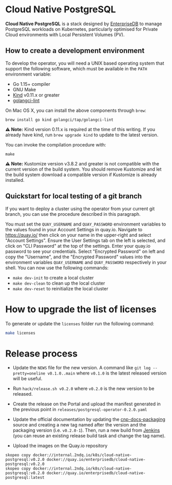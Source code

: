 # Cloud Native PostgreSQL

**Cloud Native PostgreSQL** is a stack designed by
[EnterpriseDB](https://www.enterprisedb.com) to manage PostgreSQL
workloads on Kubernetes, particularly optimised for Private Cloud environments
with Local Persistent Volumes (PV).

## How to create a development environment

To develop the operator, you will need a UNIX based operating system that
support the following software, which must be available in the `PATH`
environment variable:

- Go 1.15+ compiler
- GNU Make
- [Kind](https://kind.sigs.k8s.io/) v0.11.x or greater
- [golangci-lint](https://github.com/golangci/golangci-lint)

On Mac OS X, you can install the above components through `brew`:

    brew install go kind golangci/tap/golangci-lint

**⚠️ Note:**
Kind version 0.11.x is required at the time of this writing.  If you already
have kind, run `brew upgrade kind` to update to the latest version.

You can invoke the compilation procedure with:

    make

**⚠️ Note:**
Kustomize version v3.8.2 and greater is not compatible with the current version
of the build system. You should remove Kustomize and let the build system
download a compatible version if Kustomize is already installed.

## Quickstart for local testing of a git branch

If you want to deploy a cluster using the operator from your current git
branch, you can use the procedure described in this paragraph.

You must set the `QUAY_USERNAME` and `QUAY_PASSWORD` environment variables to the
values found in your Account Settings in quay.io. Navigate to https://quay.io/
then click on your name in the upper-right and select "Account Settings". Ensure
the User Settings tab on the left is selected, and click on "CLI Password" at the
top of the settings. Enter your quay.io password to see your credentials.
Select "Encrypted Password" on left and copy the "Username", and the "Encrypted Password"
values into the environment variables `QUAY_USERNAME` and `QUAY_PASSWORD` respectively
in your shell. You can now use the following commands:

* `make dev-init` to create a local cluster
* `make dev-clean` to clean up the local cluster
* `make dev-reset` to reinitialize the local cluster

# How to upgrade the list of licenses

To generate or update the `licenses` folder run the following command:

```bash
make licenses
```

# Release process

* Update the `NEWS` file for the new version. A command like
  `git log --pretty=oneline v0.1.0..main` where `v0.1.0`
  is the latest released version will be useful.

* Run `hack/release.sh v0.2.0` where `v0.2.0`
  is the new version to be released.

* Create the release on the Portal and upload the manifest generated in
  the previous point in `releases/postgresql-operator-0.2.0.yaml`

* Update the official documentation by updating the
  [cnp-docs-packaging](ssh://git@git.2ndquadrant.com/it/ci/packaging/cnp-docs-packaging.git)
  source and creating a new tag named after the version and the packaging version
  (i.e. `v0.2.0-1`). Then, run a new build from
  [Jenkins](https://ci.2ndquadrant.com/jenkins/job/cloud-native-postgresql-docs/job/cloud-native-postgresql-docs/)
  (you can reuse an existing release build task and change the tag name).

* Upload the images on the Quay.io repository

```
skopeo copy docker://internal.2ndq.io/k8s/cloud-native-postgresql:v0.2.0 docker://quay.io/enterprisedb/cloud-native-postgresql:v0.2.0
skopeo copy docker://internal.2ndq.io/k8s/cloud-native-postgresql:v0.2.0 docker://quay.io/enterprisedb/cloud-native-postgresql:latest
```
